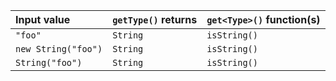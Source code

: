 | Input value         | `getType()` returns | `get<Type>()` function(s) |
|:--------------------|:--------------------|:--------------------------|
| `"foo"`             | `String`            | `isString()`              |
| `new String("foo")` | `String`            | `isString()`              |
| `String("foo")`     | `String`            | `isString()`              |